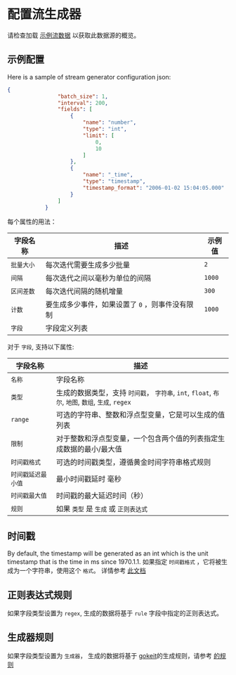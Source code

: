 # 配置流生成器

请检查加载 [示例流数据](ingestion#load-sample-streaming-data) 以获取此数据源的概览。

## 示例配置

Here is a sample of stream generator configuration json:

```json
{
                "batch_size": 1,
                "interval": 200,
                "fields": [
                    {
                        "name": "number",
                        "type": "int",
                        "limit": [
                            0,
                            10
                        ]
                    },
                    {
                        "name": "_time",
                        "type": "timestamp",
                        "timestamp_format": "2006-01-02 15:04:05.000"
                    }
                ]
            }
```

每个属性的用法：

| 字段名称   | 描述                         | 示例值    |
| ------ | -------------------------- | ------ |
| `批量大小` | 每次迭代需要生成多少批量               | `2`    |
| `间隔`   | 每次迭代之间以毫秒为单位的间隔            | `1000` |
| `区间差数` | 每次迭代间隔的随机增量                | `300`  |
| `计数`   | 要生成多少事件，如果设置了 `0` ，则事件没有限制 | `1000` |
| `字段`   | 字段定义列表                     |        |



对于  `字段`, 支持以下属性:



| 字段名称       | 描述                                                                       |
| ---------- | ------------------------------------------------------------------------ |
| `名称`       | 字段名称                                                                     |
| `类型`       | 生成的数据类型，支持 `时间戳`， `字符串`, `int`, `float`, `布尔`, `地图`, `数组`, `生成`, `regex` |
| `range`    | 可选的字符串、整数和浮点型变量，它是可以生成的值列表                                               |
| `限制`       | 对于整数和浮点型变量，一个包含两个值的列表指定生成数据的最小/最大值                                       |
| `时间戳格式`    | 可选的时间戳类型，遵循黄金时间字符串格式规则                                                   |
| `时间戳延迟最小值` | 最小时间戳延时 毫秒                                                               |
| `时间戳最大值`   | 时间戳的最大延迟时间（秒）                                                            |
| `规则`       | 如果 `类型` 是 `生成` 或 `正则表达式`                                                 |

## 时间戳

By default, the timestamp will be generated as an int which is the unit timestamp that is the time in ms since 1970.1.1. 如果指定 `时间戳格式` ，它将被生成为一个字符串，使用这个 `格式`。  详情参考 [此文档](https://www.geeksforgeeks.org/time-formatting-in-golang/)

## 正则表达式规则

如果字段类型设置为 `regex`, 生成的数据将基于 `rule` 字段中指定的正则表达式。

## 生成器规则

如果字段类型设置为 `生成器`， 生成的数据将基于 [gokeit](https://github.com/brianvoe/gofakeit)的生成规则，请参考 [的规则](https://pkg.go.dev/github.com/brianvoe/gofakeit/v6#example-Faker.Generate)
